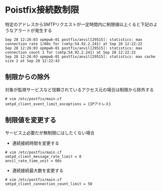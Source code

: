# Poistfix接続数制限  
特定のアドレスからSMTPリクエストが一定時間内に制限値以上くると下記のようなアラートが発生する  

```
Sep 28 12:26:03 opmpwb-01 postfix/anvil[29515]: statistics: max connection rate 1/60s for (smtp:54.92.2.241) at Sep 28 12:22:22
Sep 28 12:26:03 opmpwb-01 postfix/anvil[29515]: statistics: max connection count 1 for (smtp:54.92.2.241) at Sep 28 12:22:22
Sep 28 12:26:03 opmpwb-01 postfix/anvil[29515]: statistics: max cache size 2 at Sep 28 12:22:43
```

## 制限からの除外  
対象が監視サービスなど信頼されているアクセス元の場合は制限から除外する  

```
# vim /etc/postfix/main.cf
smtpd_client_event_limit_exceptions = {IPアドレス}
```

## 制限値を変更する
サービス上必要だが無制限にはしたくない場合  

* 連続接続時間を変更する  

```
# vim /etc/postfix/main.cf
smtpd_client_message_rate_limit = 0
anvil_rate_time_unit = 60s
```

* 連続接続最大数を変更する  

```
# vim /etc/postfix/main.cf
smtpd_client_connection_count_limit = 50
```
